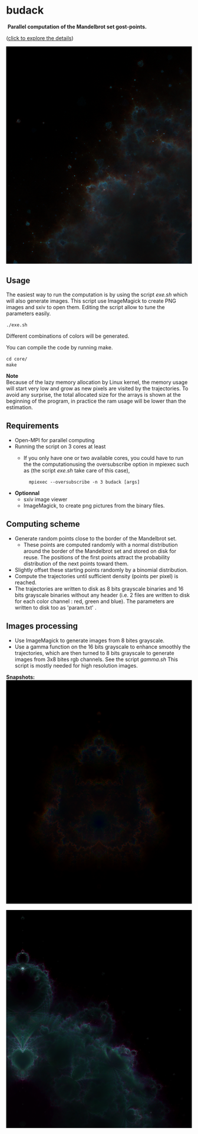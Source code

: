 # budack
 **Parallel computation of the Mandelbrot set gost-points.**

([click to explore the details](https://raw.githubusercontent.com/Tugdual-G/budack/main/images_exemples/trajhd.png))

![alt text](images_exemples/zoom1.png)

## Usage

The easiest way to run the computation is by using the script *exe.sh* which will also generate images. This script use ImageMagick to create PNG images and sxiv to open them. Editing the script allow to tune the parameters easily.

    ./exe.sh

Different combinations of colors will be generated.

You can compile the code by running make.

    cd core/
    make

**Note**   
Because of the lazy memory allocation by Linux kernel, the memory usage will start very low and grow as new pixels are visited by the trajectories. To avoid any surprise, the total allocated size for the arrays is shown at the beginning of the program, in practice the ram usage will be lower than the estimation.

## Requirements
- Open-MPI for parallel computing
- Running the script on 3 cores at least
    - If you only have one or two available cores, you could have to run the the computationusing the oversubscribe option in mpiexec such as (the script *exe.sh* take care of this case),
 
            mpiexec --oversubscribe -n 3 budack [args]
    

- **Optionnal**
    - sxiv image viewer
    - ImageMagick, to create png pictures from the binary files.
     
## Computing scheme

- Generate random points close to the border of the Mandelbrot set.
    - These points are computed randomly with a normal distribution around the border of the Mandelbrot set and stored on disk for reuse. The positions of the first points attract the probability distribution of the next points toward them. 
- Slightly offset these starting points randomly by a binomial distribution.
- Compute the trajectories until sufficient density (points per pixel) is reached.
- The trajectories are written to disk as 8 bits grayscale binaries and 16 bits grayscale binaries without any header (i.e. 2 files are written to disk for each color channel : red, green and blue). The parameters are written to disk too as 'param.txt' . 

## Images processing
- Use ImageMagick to generate images from 8 bites grayscale.
- Use a gamma function on the 16 bits grayscale to enhance smoothly the trajectories, which are then turned to 8 bits grayscale to generate images from 3x8 bites rgb channels. See the script *gamma.sh* This script is mostly needed for high resolution images. 
   
**Snapshots:**
![alt text](images_exemples/colors.png)


![alt text](images_exemples/zoom.png)
